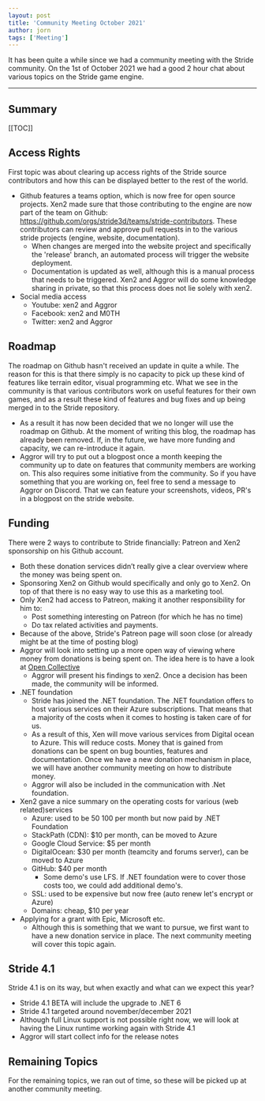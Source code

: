```yaml
---
layout: post
title: 'Community Meeting October 2021'
author: jorn
tags: ['Meeting']
---
```


It has been quite a while since we had a community meeting with the Stride community. On the 1st of October 2021 we had a good 2 hour chat about various topics on the Stride game engine.

---

## Summary

[[TOC]]

## Access Rights
First topic was about clearing up access rights of the Stride source contributors and how this can be displayed better to the rest of the world. 

* Github features a teams option, which is now free for open source projects. Xen2 made sure that those contributing to the engine are now part of the team on Github: https://github.com/orgs/stride3d/teams/stride-contributors. These contributors can review and approve pull requests in to the various stride projects (engine, website, documentation). 
    * When changes are merged into the website project and specifically the 'release' branch, an automated process will trigger the website deployment.
    * Documentation is updated as well, although this is a manual process that needs to be triggered. Xen2 and Aggror will do some knowledge sharing in private, so that this process does not lie solely with xen2.
* Social media access
    * Youtube: xen2 and Aggror
    * Facebook: xen2 and M0TH
    * Twitter: xen2 and Aggror

## Roadmap
The roadmap on Github hasn't received an update in quite a while. The reason for this is that there simply is no capacity to pick up these kind of features like terrain editor, visual programming etc.
What we see in the community is that various contributors work on useful features for their own games, and as a result these kind of features and bug fixes and up being merged in to the Stride repository. 

* As a result it has now been decided that we no longer will use the roadmap on Github. At the moment of writing this blog, the roadmap has already been removed. If, in the future, we have more funding and capacity, we can re-introduce it again.
* Aggror will try to put out a blogpost once a month keeping the community up to date on features that community members are working on. This also requires some initiative from the community. So if you have something that you are working on, feel free to send a message to Aggror on Discord. That we can feature your screenshots, videos, PR's in a blogpost on the stride website.

## Funding
There were 2 ways to contribute to Stride financially: Patreon and Xen2 sponsorship on his Github account.

* Both these donation services didn’t really give a clear overview where the money was being spent on.
* Sponsoring Xen2 on Github would specifically and only go to Xen2. On top of that there is no easy way to use this as a marketing tool.
* Only Xen2 had access to Patreon, making it another responsibility for him to:
    * Post something interesting on Patreon (for which he has no time)
    * Do tax related activities and payments.
* Because of the above, Stride's Patreon page will soon close (or already might be at the time of posting blog)
* Aggror will look into setting up a more open way of viewing where money from donations is being spent on. The idea here is to have a look at [Open Collective](https://opencollective.com/how-it-works)
    * Aggror will present his findings to xen2. Once a decision has been made, the community will be informed.
* .NET foundation
    * Stride has joined the .NET foundation. The .NET foundation offers to host various services on their Azure subscriptions. That means that a majority of the costs when it comes to hosting is taken care of for us.
    * As a result of this, Xen will move various services from Digital ocean to Azure. This will reduce costs. Money that is gained from donations can be spent on bug bounties, features and documentation. Once we have a new donation mechanism in place, we will have another community meeting on how to distribute money.
    * Aggror will also be included in the communication with .Net foundation.
* Xen2 gave a nice summary on the operating costs for various (web related)services
    * Azure: used to be $50~$100 per month but now paid by .NET Foundation
    * StackPath (CDN): $10 per month, can be moved to Azure
    * Google Cloud Service: $5 per month
    * DigitalOcean: $30 per month (teamcity and forums server), can be moved to Azure
    * GitHub: $40 per month
        * Some demo's use LFS. If .NET foundation were to cover those costs too, we could add additional demo's.
    * SSL: used to be expensive but now free (auto renew let's encrypt or Azure)
    * Domains: cheap, $10 per year
* Applying for a grant with Epic, Microsoft etc.
    * Although this is something that we want to pursue, we first want to have a new donation service in place. The next community meeting will cover this topic again.

## Stride 4.1
Stride 4.1 is on its way, but when exactly and what can we expect this year?

* Stride 4.1 BETA will include the upgrade to .NET 6
* Stride 4.1 targeted around november/december 2021
* Although full Linux support is not possible right now, we will look at having the Linux runtime working again with Stride 4.1
* Aggror will start collect info for the release notes

## Remaining Topics
For the remaining topics, we ran out of time, so these will be picked up at another community meeting.

